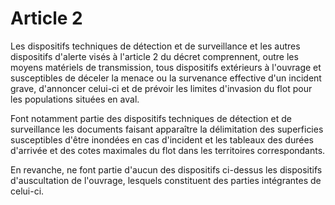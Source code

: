 # Article 2

Les dispositifs techniques de détection et de surveillance et les autres dispositifs d'alerte visés à l'article 2 du décret comprennent, outre les moyens matériels de transmission, tous dispositifs extérieurs à l'ouvrage et susceptibles de déceler la menace ou la survenance effective d'un incident grave, d'annoncer celui-ci et de prévoir les limites d'invasion du flot pour les populations situées en aval.

Font notamment partie des dispositifs techniques de détection et de surveillance les documents faisant apparaître la délimitation des superficies susceptibles d'être inondées en cas d'incident et les tableaux des durées d'arrivée et des cotes maximales du flot dans les territoires correspondants.

En revanche, ne font partie d'aucun des dispositifs ci-dessus les dispositifs d'auscultation de l'ouvrage, lesquels constituent des parties intégrantes de celui-ci.
